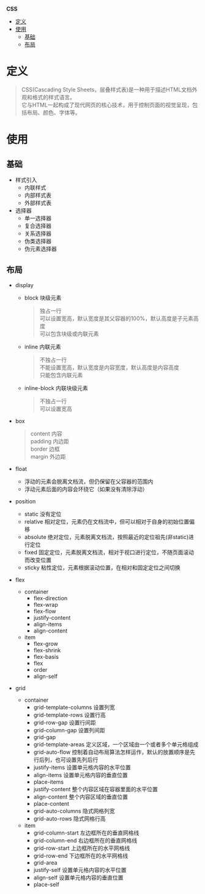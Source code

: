 **CSS**
- [定义](#定义)
- [使用](#使用)
  - [基础](#基础)
  - [布局](#布局)

# 定义 #
> CSS(Cascading Style Sheets，层叠样式表)是一种用于描述HTML文档外观和格式的样式语言。  
> 它与HTML一起构成了现代网页的核心技术，用于控制页面的视觉呈现，包括布局、颜色、字体等。

# 使用 #
## 基础 ##
- 样式引入
  - 内联样式  
  - 内部样式表   
  - 外部样式表  
- 选择器
  - 单一选择器
  - 复合选择器
  - 关系选择器
  - 伪类选择器
  - 伪元素选择器

## 布局 ##
- display
  - block 块级元素  
    > 独占一行  
    > 可以设置宽高，默认宽度是其父容器的100%，默认高度是子元素高度  
    > 可以包含块级或内联元素  
  - inline 内联元素  
    > 不独占一行  
    > 不能设置宽高，默认宽度是内容宽度，默认高度是内容高度  
    > 只能包含内联元素  
  - inline-block 内联块级元素  
    > 不独占一行  
    > 可以设置宽高  

- box  
  > content 内容  
  > padding 内边距  
  > border 边框  
  > margin 外边距  

- float
  - 浮动的元素会脱离文档流，但仍保留在父容器的范围内
  - 浮动元素后面的内容会环绕它（如果没有清除浮动）
  
- position
  - static  没有定位
  - relative  相对定位，元素仍在文档流中，但可以相对于自身的初始位置偏移
  - absolute  绝对定位，元素脱离文档流，按照最近的定位祖先(非static)进行定位
  - fixed  固定定位，元素脱离文档流，相对于视口进行定位，不随页面滚动而改变位置
  - sticky  粘性定位，元素根据滚动位置，在相对和固定定位之间切换
	
- flex
  - container
      - flex-direction
      - flex-wrap
      - flex-flow
      - justify-content
      - align-items
      - align-content  
  - item
      - flex-grow
      - flex-shrink
      - flex-basis
      - flex
      - order 
      - align-self  
     
- grid
  - container
    - grid-template-columns  设置列宽
    - grid-template-rows  设置行高
    - grid-row-gap   设置行间距
    - grid-column-gap  设置列间距
    - grid-gap  
    - grid-template-areas  定义区域，一个区域由一个或者多个单元格组成
    - grid-auto-flow  控制着自动布局算法怎样运作，默认的放置顺序是先行后列，也可设置先列后行
    - justify-items  设置单元格内容的水平位置
    - align-items  设置单元格内容的垂直位置
    - place-items
    - justify-content  整个内容区域在容器里面的水平位置
    - align-content  整个内容区域的垂直位置
    - place-content
    - grid-auto-columns  隐式网格列宽
    - grid-auto-rows  隐式网格行高
  - item
    - grid-column-start  左边框所在的垂直网格线
    - grid-column-end  右边框所在的垂直网格线
    - grid-row-start  上边框所在的水平网格线
    - grid-row-end  下边框所在的水平网格线
    - grid-area  
    - justify-self  设置单元格内容的水平位置
    - align-self  设置单元格内容的垂直位置
    - place-self  